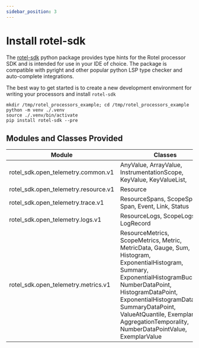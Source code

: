 ```yaml
---
sidebar_position: 3
---
```


# Install rotel-sdk

The [rotel-sdk](https://pypi.org/project/rotel-sdk/) python package provides type hints for the Rotel processor SDK and is intended for use in your IDE of choice. The package is compatible with pyright and other popular python LSP type checker and auto-complete integrations. 

The best way to get started is to create a new development environment for writing your processors and install `rotel-sdk`

```commandline
mkdir /tmp/rotel_processors_example; cd /tmp/rotel_processors_example
python -m venv ./.venv
source ./.venv/bin/activate
pip install rotel-sdk --pre
```
## Modules and Classes Provided

| Module                               | Classes                                                             |
|--------------------------------------|---------------------------------------------------------------------|
| rotel_sdk.open_telemetry.common.v1   | AnyValue, ArrayValue, InstrumentationScope, KeyValue, KeyValueList, |
| rotel_sdk.open_telemetry.resource.v1 | Resource                                                            |
| rotel_sdk.open_telemetry.trace.v1    | ResourceSpans, ScopeSpans, Span, Event, Link, Status                |
| rotel_sdk.open_telemetry.logs.v1     | ResourceLogs, ScopeLogs, LogRecord                                  |
| rotel_sdk.open_telemetry.metrics.v1  | ResourceMetrics, ScopeMetrics, Metric, MetricData, Gauge, Sum, Histogram, ExponentialHistogram, Summary, ExponentialHistogramBuckets, NumberDataPoint, HistogramDataPoint, ExponentialHistogramDataPoint, SummaryDataPoint, ValueAtQuantile, Exemplar, AggregationTemporality, NumberDataPointValue, ExemplarValue |





